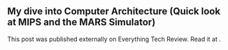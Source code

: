 ## My dive into Computer Architecture (Quick look at MIPS and the MARS Simulator)

This post was published externally on Everything Tech Review. Read it at .